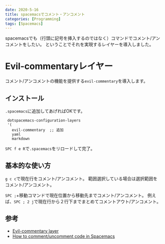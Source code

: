 ```yaml
---
date: 2020-5-16
title: spacemacsでコメント・アンコメント
categories: [Programming]
tags: [Spacemacs]
---
```


spacemacsでも（行頭に記号を挿入するのではなく）コマンドでコメント/アンコメントをしたい。
ということでそれを実現するレイヤーを導入しました。

<!--more-->

# Evil-commentaryレイヤー

コメント/アンコメントの機能を提供する`evil-commentary`を導入します。

## インストール

`.spacemacs`に追加してあげればOKです。

```
 dotspacemacs-configuration-layers
 '(
   evil-commentary  ;; 追加
   yaml
   markdown
```

`SPC f e R`で`.spacemacs`をリロードして完了。

## 基本的な使い方

`g c c`で現在行をコメント/アンコメント。
範囲選択している場合は選択範囲をコメント/アンコメント。

`SPC ;`+移動コマンドで現在位置から移動先までコメント/アンコメント。
例えば、`SPC ; 2 j`で現在行から２行下までまとめてコメントアウト/アンコメント。

## 参考

- [Evil-commentary layer](https://www.spacemacs.org/layers/+vim/evil-commentary/README.html)
- [How to comment/uncomment code in Spacemacs](https://simpletutorials.com/c/2878/How+to+comment-uncomment+code+in+Spacemacs)
